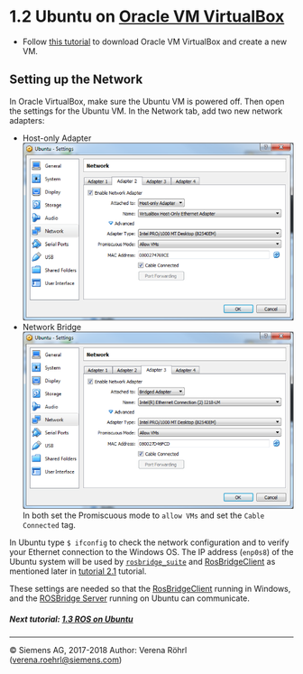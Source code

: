 # 1.2 Ubuntu on [Oracle VM VirtualBox](https://www.virtualbox.org/)
* Follow [this tutorial](https://linus.nci.nih.gov/bdge/installUbuntu.html) to download Oracle VM VirtualBox and create a new VM.

## Setting up the Network
In Oracle VirtualBox, make sure the Ubuntu VM is powered off. Then open the settings for the Ubuntu VM. In the Network tab, add two new network adapters:
 * Host-only Adapter<br />
 ![Host-only Adapter](img/User_Inst_UbuntuOnOracleVM_HostOnlyAdapter.PNG)<br />
 * Network Bridge<br />
 ![Bridged Adapter](img/User_Inst_UbuntuOnOracleVM_BridgedAdapter.PNG)<br />
In both set the Promiscuous mode to `allow VMs` and set the `Cable Connected` tag.

In Ubuntu type `$ ifconfig` to check the network configuration and to verify your Ethernet connection to the Windows OS.
The IP address (`enp0s8`) of the Ubuntu system will be used by [`rosbridge_suite`](http://wiki.ros.org/rosbridge_suite?distro=kinetic) and [RosBridgeClient](https://github.com/siemens/ros-sharp/tree/master/RosBridgeClient) as mentioned later in [tutorial 2.1](User_App_ROS_TransferURDFFromROS) tutorial.

These settings are needed so that the [RosBridgeClient](https://github.com/siemens/ros-sharp/tree/master/RosBridgeClient) running in Windows, and the [ROSBridge Server](http://wiki.ros.org/rosbridge_server?distro=kinetic) running on Ubuntu can communicate.

##### Next tutorial: [1.3 ROS on Ubuntu](User_Inst_ROSOnUbuntu)

----
© Siemens AG, 2017-2018
Author: Verena Röhrl
(verena.roehrl@siemens.com)
